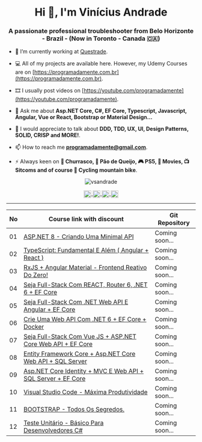 <h1 align="center">Hi 👋, I'm Vinícius Andrade</h1>
<h3 align="center">A passionate professional troubleshooter from Belo Horizonte - Brazil - (Now in Toronto - Canada 🇨🇦)</h3>

- 🔭  I’m currently working at [Questrade](https://www.questrade.com/home).

- 💻  All of my projects are available here. However, my Udemy Courses are on [https://programadamente.com.br](https://programadamente.com.br).

- 🎞️  I usually post videos on [https://youtube.com/programadamente](https://youtube.com/programadamente).

- 💬  Ask me about **Asp.NET Core, C#, EF Core, Typescript, Javascript, Angular, Vue or React, Bootstrap or Material Design...**

- 🙋  I would appreciate to talk about **DDD, TDD, UX, UI, Design Patterns, SOLID, CRISP and MORE!**.

- 📫  How to reach me **programadamente@gmail.com**.

- ⚡  Always keen on **🍖 Churrasco, 🧀 Pão de Queijo, 🎮 PS5, 🍿 Movies, 📺 Sitcoms and of course 🚵 Cycling mountain bike**.

<p align="center">
  <img src="https://github-readme-stats.vercel.app/api?username=vsandrade&show_icons=true" alt="vsandrade" />
</p>

<p align="center">
  <a href="https://youtube.com/ozirispc" target="_blank">
    <img align="center" src="https://cdn.jsdelivr.net/npm/simple-icons@3.0.1/icons/youtube.svg" alt="hynzhw" height="20" width="20" />
  </a>
  <a href="https://instagram.com/ozirispc" target="_blank">
    <img align="center" src="https://cdn.jsdelivr.net/npm/simple-icons@3.0.1/icons/instagram.svg" alt="hynzhw" height="20" width="20" />
  </a>
  <a href="https://twitter.com/ozirispc" target="_blank">
    <img align="center" src="https://cdn.jsdelivr.net/npm/simple-icons@3.0.1/icons/twitter.svg" alt="hynzhw" height="20" width="20" />
  </a>
  <a href="https://www.linkedin.com/in/vin%C3%ADcius-de-andrade-31b60620/" target="_blank">
    <img align="center" src="https://cdn.jsdelivr.net/npm/simple-icons@3.0.1/icons/linkedin.svg" alt="ghaynesh" height="20" width="20" />
  </a>
</p>

<hr/>

<div align="center">
  
| No  | Course link with discount | Git Repository |
| --- | ----------- | ----------- | 
| 01 | [ASP.NET 8 - Criando Uma Minimal API](https://www.udemy.com/course/aspnet-minimal-api/?referralCode=6A6EBD6C2C38A3243DB8) | Coming soon... |
| 02 | [TypeScript: Fundamental E Além ( Angular + React )](https://www.udemy.com/course/typescript-fundamental/?referralCode=65085278726672A1AFC6) | Coming soon... |
| 03 | [RxJS + Angular Material - Frontend Reativo Do Zero!](https://www.udemy.com/course/rxjs-7-angular-material-frontend-reativo-do-zero/?referralCode=4A95953B89BB0BC76667) | Coming soon... |
| 04 | [Seja Full-Stack Com REACT, Router 6, .NET 6 + EF Core](https://www.udemy.com/course/seja-full-stack-com-react-redux-e-aspnetcore-efcore/?referralCode=3124A220F7F61A954F96) | Coming soon... |
| 05 | [Seja Full-Stack Com .NET Web API E Angular + EF Core](https://www.udemy.com/course/angular-dotnetcore-efcore/?referralCode=F44264DF39DEEE45EC50) | Coming soon... |
| 06 | [Crie Uma Web API Com .NET 6 + EF Core + Docker](https://www.udemy.com/course/criando-web-api-com-aspnet-core-31-ef-core-31/?referralCode=C8AE466BEEFE9D5424AB) | Coming soon... |
| 07 | [Seja Full-Stack Com Vue JS + ASP.NET Core Web API + EF Core](https://www.udemy.com/course/fullstack-vuejs-dotnetcore-efcore/?referralCode=FD6FBC52FDF8A8C1C5D8) | Coming soon... |
| 08 | [Entity Framework Core + Asp.NET Core Web API + SQL Server](https://www.udemy.com/course/efcore-aspnetcore-webapi-sqlserver/?referralCode=DDC81D2C7AD928C94448) | Coming soon... |
| 09 | [Asp.NET Core Identity + MVC E Web API + SQL Server + EF Core](https://www.udemy.com/course/aspnet-core-identity/?referralCode=8F80204CFB1E81E31176) | Coming soon... |
| 10 | [Visual Studio Code - Máxima Produtividade](https://www.udemy.com/course/vs-code-max-produtividade/?referralCode=9B2FC478FABD510D57BE) | Coming soon... |
| 11 | [BOOTSTRAP - Todos Os Segredos.](https://www.udemy.com/course/bootstrap-4-ozirispc/?referralCode=71A5D3E350537241A231) | Coming soon... |
| 12 | [Teste Unitário - Básico Para Desenvolvedores C#](https://www.udemy.com/course/teste-unitario-dotnet/?referralCode=3ADEE6C253FB750A13C7) | Coming soon... |

</div>

